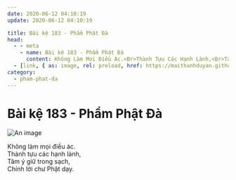 ```yaml
---
date: 2020-06-12 04:10:19
update: 2020-06-12 04:10:19

title: Bài kệ 183 - Phẩm Phật Đà
head:
  - - meta
    - name: Bài kệ 183 - Phẩm Phật Đà
      content: Không Làm Mọi Điều Ác.<Br>Thành Tựu Các Hạnh Lành,<Br>Tâm Ý Giữ Trong Sạch,<Br>Chính Lời Chư Phật Dạy.<Br>
  - [link, { as: image, rel: preload, href: https://maithanhduyan.github.io/kinh-phap-cu/img/pham-phat-da/pham-phat-da-183.jpg }]
category:
  - pham-phat-da
---
```


# Bài kệ 183 - Phẩm Phật Đà

![An image](/img/pham-phat-da/pham-phat-da-183.jpg)

Không làm mọi điều ác.<br>Thành tựu các hạnh lành,<br>Tâm ý giữ trong sạch,<br>Chính lời chư Phật dạy.<br>
